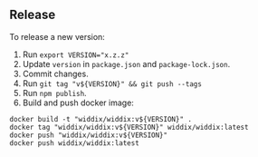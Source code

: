 ## Release

To release a new version:

1. Run `export VERSION="x.z.z"`
2. Update `version` in `package.json` and `package-lock.json`.
3. Commit changes.
4. Run `git tag "v${VERSION}" && git push --tags`
5. Run `npm publish`.
6. Build and push docker image:
```
docker build -t "widdix/widdix:v${VERSION}" .
docker tag "widdix/widdix:v${VERSION}" widdix/widdix:latest
docker push "widdix/widdix:v${VERSION}"
docker push widdix/widdix:latest
```
